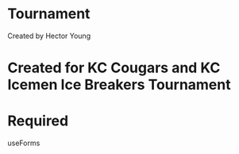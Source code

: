 # Tournament
Created by Hector Young

# Created for KC Cougars and KC Icemen Ice Breakers Tournament

# Required
useForms
